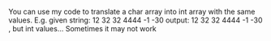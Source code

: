 You can use my code to translate a char array into int array with the same values.
E.g.
given string: 12 32 32 4444 -1 -30
output: 12 32 32 4444 -1 -30 , but int values... 
Sometimes it may not work

